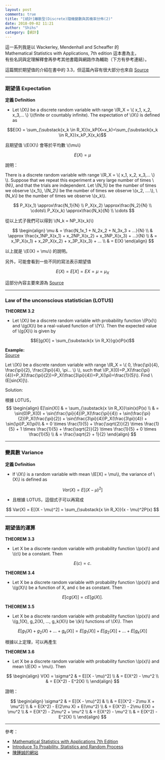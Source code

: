 ```yaml
---
layout: post
comments: true
title: "[統計]離散型(Discrete)隨機變數與其機率分佈(2)"
date: 2018-09-02 11:21
author: "Shihs"
category: [統計]
---
```


這一系列我是以 
Wackerley, Mendenhall and Scheaffer 的 <br>
Mathematical Statistics with Applications, 7th edition 這本書為主，<br>
有些名詞與定理解釋會再參考其他書籍與網路作為輔助（下方有參考連結）。

這篇關於期望值的介紹在書中的 3.3，但這篇內容有很大部分也來自 [Source](https://www.probabilitycourse.com/chapter3/3_2_2_expectation.php)


***
### 期望值 Expectation ###
**定義 Definition**

* Let \\(X\\) be a discrete random variable with range \\(R_X = \\{ x_1, x_2, x_3,... \\} \\)(finite or countably infinite). The expectation of \\(X\\) is defined as

$$E(X) = \sum_{\substack{x_k \in R_X}}x_kP(X=x_k)=\sum_{\substack{x_k \in R_X}}x_kP_X(x_k)$$


且期望值 \\(E(X)\\) 會等於平均數 \\(\mu\\)

$$E(X) = \mu$$


說明：

>
There is a discrete random variable with range \\(R_X = \\{ x_1, x_2, x_3,... \\} \\). Suppose that we repeat this experiment a very large number of times \\(N\\), and that the trials are independent. Let \\(N_1\\) be the number of times we observe \\(x_1\\), \\(N_2\\) be the number of times we observe \\(x_2, ....\\), \\(N_k\\) be the number of times we observe \\(x_k\\).

$$
P_X(x_1) \approx\frac{N_1}{N} \\
P_X(x_2) \approx\frac{N_2}{N} \\
\cdots\\
P_X(x_k) \approx\frac{N_k}{N} \\
\cdots
$$

>
從以上式子我們可以得到 \\(N_k = NP_X(x_k)\\)

$$
\begin{align}
\mu & = \frac{N_1x_1 + N_2x_2 + N_3x_3 + ...}{N} \\
& \approx \frac{x_1NP_X(x_1) + x_2NP_X(x_2) + x_3NP_X(x_3) + ...}{N} \\
& = x_1P_X(x_1) + x_2P_X(x_2) + x_3P_X(x_3) + ... \\
& = E(X)
\end{align}
$$

以上就是 \\(E(X) = \mu\\) 的說明。




另外，可能會看到一些不同的寫法表示期望值

$$E(X)=E[X]=EX=\mu=\mu_X$$


這部分內容主要來源為 [Source](https://www.probabilitycourse.com/chapter3/3_2_2_expectation.php)

***
### Law of the unconscious statistician (LOTUS) ###
**THEOREM 3.2**
* Let \\(X\\) be a discrete random variable with probability function \\(P(x)\\) and \\(g(X)\\) be a real-valued function of \\(Y\\). Then the expected value of \\(g(X)\\) is given by

$$E[g(X)] = \sum_{\substack{x \in R_X}}g(x)P(x)$$


**Example:** <br>
[Source](https://www.probabilitycourse.com/chapter3/3_2_3_functions_random_var.php)
>
Let \\(X\\) be a discrete random variable with range \\(R_X = \\{ 0, \frac{\pi}{4}, \frac{\pi}{2}, \frac{3\pi}{4}, \pi... \\} \\), such that \\(P_X(0)=P_X(\frac{\pi}{4})=P_X(\frac{\pi}{2})=P_X(\frac{3\pi}{4})=P_X(\pi)=\frac{1}{5}\\).  Find \\(E[sin(X)]\\).

Solution:

>
根據 LOTUS，
$$
\begin{align}
E[\sin(X)] & = \sum_{\substack{x \in R_X}}\sin(x)P(x) \\
& = \sin(0)P_X(0) +  \sin(\frac{\pi}{4})P_X(\frac{\pi}{4}) + \sin(\frac{\pi}{2})P_X(\frac{\pi}{2}) + \sin(\frac{3\pi}{4})P_X(\frac{3\pi}{4}) + \sin(\pi)P_X(\pi)\\
& = 0 \times \frac{1}{5} + \frac{\sqrt{2}}{2} \times \frac{1}{5} + 1 \times \frac{1}{5} + \frac{\sqrt{2}}{2} \times \frac{1}{5} + 0 \times \frac{1}{5} \\
& = \frac{\sqrt{2} + 1}{2}
\end{align}
$$

***
### 變異數 Variance ###
**定義 Definition**

* If \\(X\\) is a random variable with mean \\(E[X] = \mu\\), the variance of \\(X\\) is defined as 

$$
Var(X) = E[(X - \mu)^2]
$$

* 且根據 LOTUS，這個式子可以再寫成

$$
Var(X) = E[(X - \mu)^2] = \sum_{\substack{x \in R_X}}(x - \mu)^2P(x)
$$

***
### 期望值的運算 ###
**THEOREM 3.3**

* Let X be a discrete random variable with probability function \\(p(x)\\) and \\(c\\) be a constant. Then 

$$
E(c) = c.
$$

**THEOREM 3.4**
* Let X be a discrete random variable with probability function \\(p(x)\\) and \\(g(X)\\) be a function of X, and c be as constant. Then 

$$
E[cg(X)] = cE[g(X)].
$$

**THEOREM 3.5**
* Let X be a discrete random variable with probability function \\(p(x)\\) and \\(g_1(X), g_2(X), ..., g_k(X)\\) be \\(k\\) functions of \\(X\\). Then

$$
E[g_1(X)+g_2(X)+...+g_k(X)] = E[g_1(X)] + E[g_2(X)] + ... + E[g_k(X)]
$$


根據以上定理，可以再產生

**THEOREM 3.6**
* Let X be a discrete random variable with probability function \\(p(x)\\) and mean \\(E(X) = \mu\\). Then 

$$
\begin{align}
V(X) = \sigma^2 & = E[(X - \mu)^2] \\
& = E(X^2) - \mu^2 \\
& = E(X^2) - E^2(X) \\
\end{align}
$$

證明：

>
$$
\begin{align}
\sigma^2 & = E[(X - \mu)^2] & \\
& = E[(X^2 - 2\mu X + \mu^2] \\
& = E(X^2) - E(2\mu X) + E(\mu^2) \\
& = E(X^2) - 2\mu E(X) + \mu^2 \\
& = E(X^2) - 2\mu^2 + \mu^2 \\
& = E(X^2) - \mu^2 \\
& = E(X^2) - E^2(X) \\
\end{align}
$$


***
參考：

* [Mathematical Statistics with Applications 7th Edition](https://www.amazon.com/Mathematical-Statistics-Applications-Dennis-Wackerly/dp/0495110817)
* [Introduce To Proability, Statistics and Random Process](https://www.probabilitycourse.com)
* [陳鍾誠的網站](http://ccckmit.wikidot.com/st:main)


